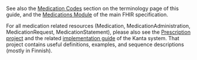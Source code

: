 See also the [Medication Codes](terminology.html#medication-codes) section on the terminology page
of this guide, and the [Medications Module](https://www.hl7.org/fhir/medications-module.html) of
the main FHIR specification.

For all medication related resources (Medication, MedicationAdministration, MedicationRequest,
MedicationStatement), please also see the
[Prescription project](https://www.kanta.fi/en/system-developers/prescription) and the related
[implementation guide](https://simplifier.net/guide/finnishkantamedicationr4) of the Kanta system.
That project contains useful definitions, examples, and sequence descriptions (mostly in Finnish).
